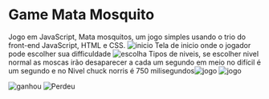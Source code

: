 # Game Mata Mosquito
Jogo em JavaScript, Mata mosquitos, um jogo simples usando o trio do front-end JavaScript, HTML e CSS.
![inicio](https://user-images.githubusercontent.com/85197556/193376509-a94f8828-ad3c-4308-9849-04fe71985ef4.jpeg)
Tela de inicio onde o jogador pode escolher sua difficuldade
![escolha](https://user-images.githubusercontent.com/85197556/193376534-11bd3b34-f34d-41ce-8f81-c4d04d1a091e.jpeg)
Tipos de niveis, se escolher nivel normal as moscas irão desaparecer a cada um segundo em meio no difícil é  um segundo e no Nivel chuck norris é 750 milisegundos![jogo](https://user-images.githubusercontent.com/85197556/193376619-c47c736a-cf96-4490-b561-404d4dce84a9.jpeg)
![jogo](https://user-images.githubusercontent.com/85197556/193376628-f7df6fbd-378e-41ac-b082-03e4887b7633.jpeg)

![ganhou](https://user-images.githubusercontent.com/85197556/193376645-59d60396-bd3a-4b4b-ba2b-9f144ed90e99.jpeg)
![Perdeu](https://user-images.githubusercontent.com/85197556/193376648-02b7f39e-7631-4d1d-9ce2-b5c40025a1d5.jpeg)
